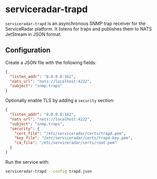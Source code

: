 # serviceradar-trapd

`serviceradar-trapd` is an asynchronous SNMP trap receiver for the ServiceRadar platform. It listens for traps and publishes them to NATS JetStream in JSON format.

## Configuration

Create a JSON file with the following fields:

```json
{
  "listen_addr": "0.0.0.0:162",
  "nats_url": "nats://localhost:4222",
  "subject": "snmp.traps"
}
```

Optionally enable TLS by adding a `security` section:

```json
{
  "listen_addr": "0.0.0.0:162",
  "nats_url": "nats://localhost:4222",
  "subject": "snmp.traps",
  "security": {
    "cert_file": "/etc/serviceradar/certs/trapd.pem",
    "key_file": "/etc/serviceradar/certs/trapd-key.pem",
    "ca_file": "/etc/serviceradar/certs/root.pem"
  }
}
```

Run the service with:

```sh
serviceradar-trapd --config trapd.json
```
